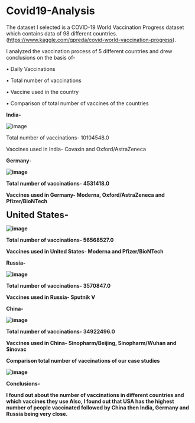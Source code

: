 # Covid19-Analysis

The dataset I selected is a COVID-19 World Vaccination Progress dataset which contains data of 98 different countries. (https://www.kaggle.com/gpreda/covid-world-vaccination-progress).

I analyzed the vaccination process of 5 different countries and drew conclusions on the basis of-

  •	Daily Vaccinations
  
  •	Total number of vaccinations
  
  •	Vaccine used in the country
  
  •	Comparison of total number of vaccines of the countries
  
<b>India-</b>

![image](https://user-images.githubusercontent.com/61011807/113308250-9c477800-9323-11eb-93c5-ab346c198eeb.png)

Total number of vaccinations-
	10104548.0

Vaccines used in India- 
	Covaxin and Oxford/AstraZeneca


<b>Germany-<b>
  
![image](https://user-images.githubusercontent.com/61011807/113308465-d284f780-9323-11eb-8674-0641cae36f00.png)
 
Total number of vaccinations-
	4531418.0

Vaccines used in Germany- 
	Moderna, Oxford/AstraZeneca and Pfizer/BioNTech

<b><font size="5">United States-</font></b>

![image](https://user-images.githubusercontent.com/61011807/113309147-79699380-9324-11eb-9cd8-f02214b5ad43.png)

Total number of vaccinations-
	56568527.0

Vaccines used in United States- 
	Moderna and Pfizer/BioNTech
  
<b>Russia-</b>

![image](https://user-images.githubusercontent.com/61011807/113309317-a6b64180-9324-11eb-82fb-64172f9ed20b.png)

Total number of vaccinations-
	3570847.0

Vaccines used in Russia- 
	Sputnik V
  
<b>China-</b>

![image](https://user-images.githubusercontent.com/61011807/113309437-c51c3d00-9324-11eb-9cfb-55c6d7d0436b.png)

Total number of vaccinations-
	34922496.0

Vaccines used in China- 
	Sinopharm/Beijing, Sinopharm/Wuhan and Sinovac

<b>Comparison total number of vaccinations of our case studies</b>

![image](https://user-images.githubusercontent.com/61011807/113309554-e41acf00-9324-11eb-8875-ec9f2a00e087.png)

<b>Conclusions-</b>

I found out about the number of vaccinations in different countries and 
which vaccines they use
Also, I found out that USA has the highest number of people vaccinated 
followed by China then India, Germany and Russia being very close.
